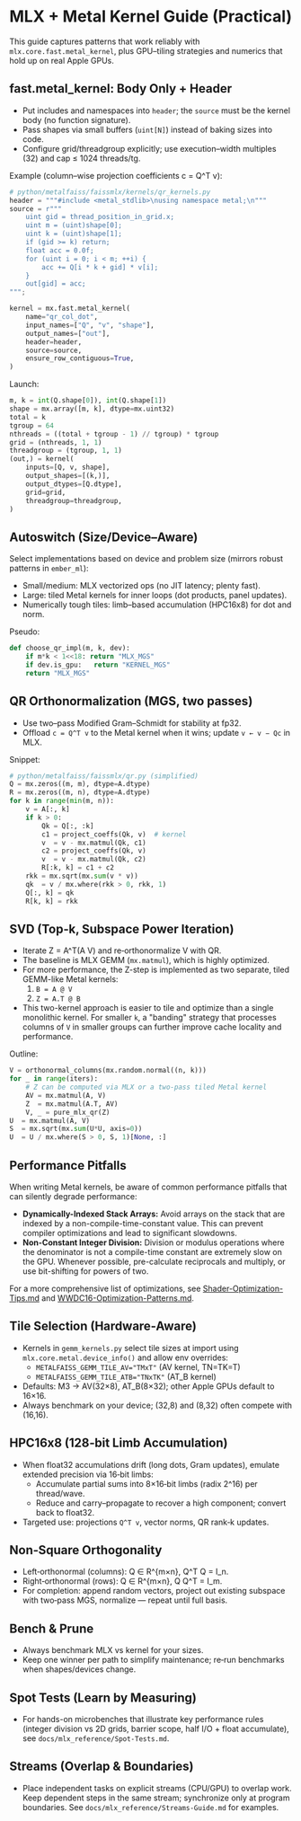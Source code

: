 <!-- Note: Ported from MetalFaiss (docs/mlx). Paths and examples adapted for this xLSTM MLX project. -->

# MLX + Metal Kernel Guide (Practical)

This guide captures patterns that work reliably with `mlx.core.fast.metal_kernel`, plus GPU–tiling strategies and numerics that hold up on real Apple GPUs.

## fast.metal_kernel: Body Only + Header

- Put includes and namespaces into `header`; the `source` must be the kernel body (no function signature).
- Pass shapes via small buffers (`uint[N]`) instead of baking sizes into code.
- Configure grid/threadgroup explicitly; use execution–width multiples (32) and cap ≤ 1024 threads/tg.

Example (column–wise projection coefficients c = Q^T v):

```python
# python/metalfaiss/faissmlx/kernels/qr_kernels.py
header = """#include <metal_stdlib>\nusing namespace metal;\n"""
source = r"""
    uint gid = thread_position_in_grid.x;
    uint m = (uint)shape[0];
    uint k = (uint)shape[1];
    if (gid >= k) return;
    float acc = 0.0f;
    for (uint i = 0; i < m; ++i) {
        acc += Q[i * k + gid] * v[i];
    }
    out[gid] = acc;
""";

kernel = mx.fast.metal_kernel(
    name="qr_col_dot",
    input_names=["Q", "v", "shape"],
    output_names=["out"],
    header=header,
    source=source,
    ensure_row_contiguous=True,
)
```

Launch:

```python
m, k = int(Q.shape[0]), int(Q.shape[1])
shape = mx.array([m, k], dtype=mx.uint32)
total = k
tgroup = 64
nthreads = ((total + tgroup - 1) // tgroup) * tgroup
grid = (nthreads, 1, 1)
threadgroup = (tgroup, 1, 1)
(out,) = kernel(
    inputs=[Q, v, shape],
    output_shapes=[(k,)],
    output_dtypes=[Q.dtype],
    grid=grid,
    threadgroup=threadgroup,
)
```

## Autoswitch (Size/Device–Aware)

Select implementations based on device and problem size (mirrors robust patterns in `ember_ml`):

- Small/medium: MLX vectorized ops (no JIT latency; plenty fast).
- Large: tiled Metal kernels for inner loops (dot products, panel updates).
- Numerically tough tiles: limb–based accumulation (HPC16x8) for dot and norm.

Pseudo:

```python
def choose_qr_impl(m, k, dev):
    if m*k < 1<<18: return "MLX_MGS"
    if dev.is_gpu:   return "KERNEL_MGS"
    return "MLX_MGS"
```

## QR Orthonormalization (MGS, two passes)

- Use two–pass Modified Gram–Schmidt for stability at fp32.
- Offload `c = Q^T v` to the Metal kernel when it wins; update `v ← v − Qc` in MLX.

Snippet:

```python
# python/metalfaiss/faissmlx/qr.py (simplified)
Q = mx.zeros((m, m), dtype=A.dtype)
R = mx.zeros((m, n), dtype=A.dtype)
for k in range(min(m, n)):
    v = A[:, k]
    if k > 0:
        Qk = Q[:, :k]
        c1 = project_coeffs(Qk, v)  # kernel
        v  = v - mx.matmul(Qk, c1)
        c2 = project_coeffs(Qk, v)
        v  = v - mx.matmul(Qk, c2)
        R[:k, k] = c1 + c2
    rkk = mx.sqrt(mx.sum(v * v))
    qk  = v / mx.where(rkk > 0, rkk, 1)
    Q[:, k] = qk
    R[k, k] = rkk
```

## SVD (Top‑k, Subspace Power Iteration)

- Iterate Z = A^T(A V) and re‑orthonormalize V with QR.
- The baseline is MLX GEMM (`mx.matmul`), which is highly optimized.
- For more performance, the Z-step is implemented as two separate, tiled GEMM-like Metal kernels:
  1.  `B = A @ V`
  2.  `Z = A.T @ B`
- This two-kernel approach is easier to tile and optimize than a single monolithic kernel. For smaller `k`, a "banding" strategy that processes columns of `V` in smaller groups can further improve cache locality and performance.

Outline:

```python
V = orthonormal_columns(mx.random.normal((n, k)))
for _ in range(iters):
    # Z can be computed via MLX or a two-pass tiled Metal kernel
    AV = mx.matmul(A, V) 
    Z  = mx.matmul(A.T, AV)
    V, _ = pure_mlx_qr(Z)
U  = mx.matmul(A, V)
S  = mx.sqrt(mx.sum(U*U, axis=0))
U  = U / mx.where(S > 0, S, 1)[None, :]
```

## Performance Pitfalls

When writing Metal kernels, be aware of common performance pitfalls that can silently degrade performance:

- **Dynamically-Indexed Stack Arrays:** Avoid arrays on the stack that are indexed by a non-compile-time-constant value. This can prevent compiler optimizations and lead to significant slowdowns.
- **Non-Constant Integer Division:** Division or modulus operations where the denominator is not a compile-time constant are extremely slow on the GPU. Whenever possible, pre-calculate reciprocals and multiply, or use bit-shifting for powers of two.

For a more comprehensive list of optimizations, see [Shader-Optimization-Tips.md](../metal/Shader-Optimization-Tips.md) and [WWDC16-Optimization-Patterns.md](./WWDC16-Optimization-Patterns.md).

## Tile Selection (Hardware-Aware)

- Kernels in `gemm_kernels.py` select tile sizes at import using `mlx.core.metal.device_info()` and allow env overrides:
  - `METALFAISS_GEMM_TILE_AV="TMxT"` (AV kernel, TN=TK=T)
  - `METALFAISS_GEMM_TILE_ATB="TNxTK"` (AT_B kernel)
- Defaults: M3 → AV(32×8), AT_B(8×32); other Apple GPUs default to 16×16.
- Always benchmark on your device; (32,8) and (8,32) often compete with (16,16).

## HPC16x8 (128‑bit Limb Accumulation)

- When float32 accumulations drift (long dots, Gram updates), emulate extended precision via 16‑bit limbs:
  - Accumulate partial sums into 8×16‑bit limbs (radix 2^16) per thread/wave.
  - Reduce and carry–propagate to recover a high component; convert back to float32.
- Targeted use: projections `Q^T v`, vector norms, QR rank‑k updates.

## Non‑Square Orthogonality

- Left‑orthonormal (columns): Q ∈ R^{m×n}, Q^T Q = I_n.
- Right‑orthonormal (rows): Q ∈ R^{m×n}, Q Q^T = I_m.
- For completion: append random vectors, project out existing subspace with two‑pass MGS, normalize — repeat until full basis.

## Bench & Prune

- Always benchmark MLX vs kernel for your sizes.
- Keep one winner per path to simplify maintenance; re‑run benchmarks when shapes/devices change.

## Spot Tests (Learn by Measuring)

- For hands-on microbenches that illustrate key performance rules (integer division vs 2D grids, barrier scope, half I/O + float accumulate), see `docs/mlx_reference/Spot-Tests.md`.

## Streams (Overlap & Boundaries)

- Place independent tasks on explicit streams (CPU/GPU) to overlap work. Keep dependent steps in the same stream; synchronize only at program boundaries. See `docs/mlx_reference/Streams-Guide.md` for examples.
